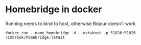 Homebridge in docker
====================

Running needs to bind to host, otherwise Bojour doesn't work
```
docker run --name homebridge -d --net=host -p 51826:51826 7imbrook/homebridge:latest
```
